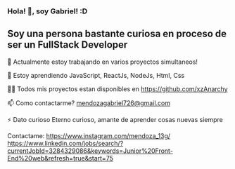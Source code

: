 ### Hola! 👋, soy Gabriel! :D

## Soy una persona bastante curiosa en proceso de ser un FullStack Developer


🔭 Actualmente estoy trabajando en varios proyectos simultaneos!

🌱 Estoy aprendiendo JavaScript, ReactJs, NodeJs, Html, Css

👨‍💻 Todos mis proyectos estan disponibles en https://github.com/xzAnarchy

📫 Como contactarme? mendozagabriel726@gmail.com

⚡ Dato curioso Eterno curioso, amante de aprender cosas nuevas siempre

Contactame:
https://www.instagram.com/mendoza_13g/
https://www.linkedin.com/jobs/search/?currentJobId=3284329086&keywords=Junior%20Front-End%20web&refresh=true&start=75

